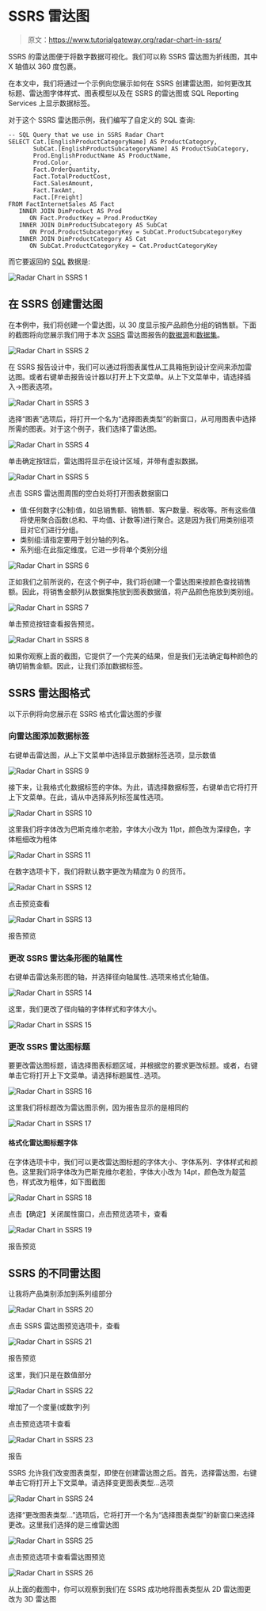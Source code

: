 # SSRS 雷达图

> 原文：<https://www.tutorialgateway.org/radar-chart-in-ssrs/>

SSRS 的雷达图便于将数字数据可视化。我们可以称 SSRS 雷达图为折线图，其中 X 轴值以 360 度包裹。

在本文中，我们将通过一个示例向您展示如何在 SSRS 创建雷达图，如何更改其标题、雷达图字体样式、图表模型以及在 SSRS 的雷达图或 SQL Reporting Services 上显示数据标签。

对于这个 SSRS 雷达图示例，我们编写了自定义的 SQL 查询:

```
-- SQL Query that we use in SSRS Radar Chart
SELECT Cat.[EnglishProductCategoryName] AS ProductCategory, 
       SubCat.[EnglishProductSubcategoryName] AS ProductSubCategory, 
       Prod.EnglishProductName AS ProductName, 
       Prod.Color, 
       Fact.OrderQuantity, 
       Fact.TotalProductCost, 
       Fact.SalesAmount, 
       Fact.TaxAmt, 
       Fact.[Freight]
FROM FactInternetSales AS Fact
   INNER JOIN DimProduct AS Prod
      ON Fact.ProductKey = Prod.ProductKey
   INNER JOIN DimProductSubcategory AS SubCat
      ON Prod.ProductSubcategoryKey = SubCat.ProductSubcategoryKey 
   INNER JOIN DimProductCategory AS Cat 
      ON SubCat.ProductCategoryKey = Cat.ProductCategoryKey
```

而它要返回的 [SQL](https://www.tutorialgateway.org/sql/) 数据是:

![Radar Chart in SSRS 1](img/bc1407af2df84b6d4d577300481556b1.png)

## 在 SSRS 创建雷达图

在本例中，我们将创建一个雷达图，以 30 度显示按产品颜色分组的销售额。下面的截图将向您展示我们用于本次 [SSRS](https://www.tutorialgateway.org/ssrs/) 雷达图报告的[数据源](https://www.tutorialgateway.org/ssrs-shared-data-source/)和[数据集](https://www.tutorialgateway.org/shared-dataset-in-ssrs/)。

![Radar Chart in SSRS 2](img/c6cb88059a388130517c64f6d10c4cfc.png)

在 SSRS 报告设计中，我们可以通过将图表属性从工具箱拖到设计空间来添加雷达图。或者右键单击报告设计器以打开上下文菜单。从上下文菜单中，请选择插入->图表选项。

![Radar Chart in SSRS 3](img/ea887a578aef6206df1cb37f2bd89a65.png)

选择“图表”选项后，将打开一个名为“选择图表类型”的新窗口，从可用图表中选择所需的图表。对于这个例子，我们选择了雷达图。

![Radar Chart in SSRS 4](img/3afe67a6f7d67a5863de7a4aa3f36baa.png)

单击确定按钮后，雷达图将显示在设计区域，并带有虚拟数据。

![Radar Chart in SSRS 5](img/c2c81990ac806917ae8dc4f6f6fcaed7.png)

点击 SSRS 雷达图周围的空白处将打开图表数据窗口

*   值:任何数字(公制)值，如总销售额、销售额、客户数量、税收等。所有这些值将使用聚合函数(总和、平均值、计数等)进行聚合。这是因为我们用类别组项目对它们进行分组。
*   类别组:请指定要用于划分轴的列名。
*   系列组:在此指定维度。它进一步将单个类别分组

![Radar Chart in SSRS 6](img/bac9550e989508d54370f1d73e5fafb0.png)

正如我们之前所说的，在这个例子中，我们将创建一个雷达图来按颜色查找销售额。因此，将销售金额列从数据集拖放到图表数据值，将产品颜色拖放到类别组。

![Radar Chart in SSRS 7](img/1a56ab60b2e80cfbc8c607d5538178d6.png)

单击预览按钮查看报告预览。

![Radar Chart in SSRS 8](img/a5e58d5805d600ac4738a166d9fe351d.png)

如果你观察上面的截图，它提供了一个完美的结果，但是我们无法确定每种颜色的确切销售金额。因此，让我们添加数据标签。

## SSRS 雷达图格式

以下示例将向您展示在 SSRS 格式化雷达图的步骤

### 向雷达图添加数据标签

右键单击雷达图，从上下文菜单中选择显示数据标签选项，显示数值

![Radar Chart in SSRS 9](img/e211458835be95dfb7db7f1ba82f3d67.png)

接下来，让我格式化数据标签的字体。为此，请选择数据标签，右键单击它将打开上下文菜单。在此，请从中选择系列标签属性选项。

![Radar Chart in SSRS 10](img/12527736e2ff5a10a07c39f439443a7a.png)

这里我们将字体改为巴斯克维尔老脸，字体大小改为 11pt，颜色改为深绿色，字体粗细改为粗体

![Radar Chart in SSRS 11](img/2d11f5f9880838dfe8d6f022462e6b30.png)

在数字选项卡下，我们将默认数字更改为精度为 0 的货币。

![Radar Chart in SSRS 12](img/666c21064c5a2f0fe1637fc23ff03758.png)

点击预览查看

![Radar Chart in SSRS 13](img/4458e4f41b0e90fcb8df76d398c31510.png)

报告预览

### 更改 SSRS 雷达条形图的轴属性

右键单击雷达条形图的轴，并选择径向轴属性..选项来格式化轴值。

![Radar Chart in SSRS 14](img/5294ff3ac4948c35a84dbe57137e084d.png)

这里，我们更改了径向轴的字体样式和字体大小。

![Radar Chart in SSRS 15](img/29dde7753f81121926aad095f00043f3.png)

### 更改 SSRS 雷达图标题

要更改雷达图标题，请选择图表标题区域，并根据您的要求更改标题。或者，右键单击它将打开上下文菜单。请选择标题属性..选项。

![Radar Chart in SSRS 16](img/2249314202c393e6bed6f8209ef70ea3.png)

这里我们将标题改为雷达图示例，因为报告显示的是相同的

![Radar Chart in SSRS 17](img/38621b3a1972c33e8b6e8b201dcdf600.png)

#### 格式化雷达图标题字体

在字体选项卡中，我们可以更改雷达图标题的字体大小、字体系列、字体样式和颜色。这里我们将字体改为巴斯克维尔老脸，字体大小改为 14pt，颜色改为靛蓝色，样式改为粗体，如下图截图

![Radar Chart in SSRS 18](img/8f88e412d5cf5f9286ba2a11b5915d84.png)

点击【确定】关闭属性窗口，点击预览选项卡，查看

![Radar Chart in SSRS 19](img/ac27837d7db2bb019936225f6dac2797.png)

报告预览

## SSRS 的不同雷达图

让我将产品类别添加到系列组部分

![Radar Chart in SSRS 20](img/b4299f976f5350c2406d325df853b187.png)

点击 SSRS 雷达图预览选项卡，查看

![Radar Chart in SSRS 21](img/da40e35a30d25c4a472c9d88045cf10e.png)

报告预览

这里，我们只是在数值部分

![Radar Chart in SSRS 22](img/5a981ff987a84f8dc0b77baec55176c0.png)

增加了一个度量(或数字)列

点击预览选项卡查看

![Radar Chart in SSRS 23](img/f2120d2757ffd1206f961e6f23f096fd.png)

报告

SSRS 允许我们改变图表类型，即使在创建雷达图之后。首先，选择雷达图，右键单击它将打开上下文菜单。请选择变更图表类型…选项

![Radar Chart in SSRS 24](img/88181115c546d3a6791fab322b002f11.png)

选择“更改图表类型...”选项后，它将打开一个名为“选择图表类型”的新窗口来选择更改。这里我们选择的是三维雷达图

![Radar Chart in SSRS 25](img/b9e492e37547dc0f543317fff83cc172.png)

点击预览选项卡查看雷达图预览

![Radar Chart in SSRS 26](img/8983c4150a3df438aeeb94f0d9ae24ef.png)

从上面的截图中，你可以观察到我们在 SSRS 成功地将图表类型从 2D 雷达图更改为 3D 雷达图